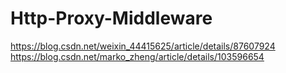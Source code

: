 # Http-Proxy-Middleware
<https://blog.csdn.net/weixin_44415625/article/details/87607924>
<https://blog.csdn.net/marko_zheng/article/details/103596654>